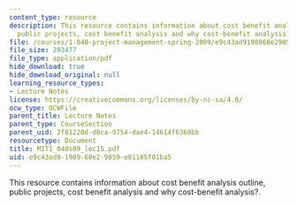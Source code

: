 ```yaml
---
content_type: resource
description: This resource contains information about cost benefit analysis outline,
  public projects, cost benefit analysis and why cost-benefit analysis?.
file: /courses/1-040-project-management-spring-2009/e9c43ad9198968e29859e81185f01ba5_MIT1_040s09_lec15.pdf
file_size: 293477
file_type: application/pdf
hide_download: true
hide_download_original: null
learning_resource_types:
- Lecture Notes
license: https://creativecommons.org/licenses/by-nc-sa/4.0/
ocw_type: OCWFile
parent_title: Lecture Notes
parent_type: CourseSection
parent_uid: 2f81220d-d8ca-9754-dae4-14614f6360bb
resourcetype: Document
title: MIT1_040s09_lec15.pdf
uid: e9c43ad9-1989-68e2-9859-e81185f01ba5
---
```

This resource contains information about cost benefit analysis outline, public projects, cost benefit analysis and why cost-benefit analysis?.